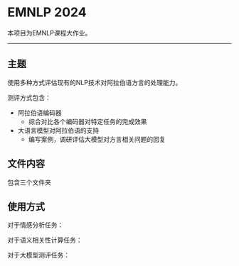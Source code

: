 # EMNLP 2024
本项目为EMNLP课程大作业。

---

## 主题
使用多种方式评估现有的NLP技术对阿拉伯语方言的处理能力。

测评方式包含：
- 阿拉伯语编码器
	- 综合对比各个编码器对特定任务的完成效果
- 大语言模型对阿拉伯语的支持
	- 编写案例，调研评估大模型对方言相关问题的回复

## 文件内容
包含三个文件夹

## 使用方式

对于情感分析任务：

对于语义相关性计算任务：

对于大模型测评任务：


